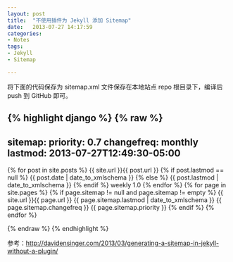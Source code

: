 ```yaml
---
layout: post
title:  "不使用插件为 Jekyll 添加 Sitemap"
date:   2013-07-27 14:17:59
categories: 
- Notes 
tags:
- Jekyll
- Sitemap

---
```


将下面的代码保存为 sitemap.xml 文件保存在本地站点 repo 根目录下，编译后 push 到 GitHub 即可。

{% highlight django %}
{% raw %}
---
sitemap:
    priority: 0.7
    changefreq: monthly
    lastmod: 2013-07-27T12:49:30-05:00
---
 
<?xml version="1.0" encoding="UTF-8"?>
<urlset xmlns:xsi="http://www.w3.org/2001/XMLSchema-instance" xsi:schemaLocation="http://www.sitemaps.org/schemas/sitemap/0.9 http://www.sitemaps.org/schemas/sitemap/0.9/sitemap.xsd" xmlns="http://www.sitemaps.org/schemas/sitemap/0.9">

  {% for post in site.posts %}
  <url>
    <loc>{{ site.url }}{{ post.url }}</loc>
    {% if post.lastmod == null %}
    <lastmod>{{ post.date | date_to_xmlschema }}</lastmod>
    {% else %}
    <lastmod>{{ post.lastmod | date_to_xmlschema }}</lastmod>
    {% endif %}
    <changefreq>weekly</changefreq>
    <priority>1.0</priority>
  </url>
  {% endfor %}
  {% for page in site.pages %}
  {% if page.sitemap != null and page.sitemap != empty %}
  <url>
    <loc>{{ site.url }}{{ page.url }}</loc>
    <lastmod>{{ page.sitemap.lastmod | date_to_xmlschema }}</lastmod>
    <changefreq>{{ page.sitemap.changefreq }}</changefreq>
    <priority>{{ page.sitemap.priority }}</priority>
  </url>
  {% endif %}
  {% endfor %}

</urlset>
{% endraw %}
{% endhighlight %}

参考：<http://davidensinger.com/2013/03/generating-a-sitemap-in-jekyll-without-a-plugin/>